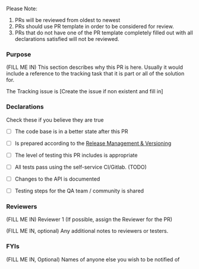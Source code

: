 Please Note:


1. PRs will be reviewed from oldest to newest
2. PRs should use PR template in order to be considered for review.
3. PRs that do not have one of the PR template completely filled out with all declarations satisfied will not be reviewed.


### Purpose

(FILL ME IN) This section describes why this PR is here. Usually it would include a reference 
to the tracking task that it is part or all of the solution for.

The Tracking issue is [Create the issue if non existent and fill in]

### Declarations

Check these if you believe they are true

- [ ] The code base is in a better state after this PR
- [ ] Is prepared according to the [Release Management & Versioning](https://github.com/peerplays-network/peerplays/wiki/Release-Management-&-Versioning)
- [ ] The level of testing this PR includes is appropriate
- [ ] All tests pass using the self-service CI/Gitlab. (TODO)
- [ ] Changes to the API is documented
- [ ] Testing steps for the QA team / community is shared


### Reviewers

(FILL ME IN) Reviewer 1  (If possible, assign the Reviewer for the PR)

(FILL ME IN, optional) Any additional notes to reviewers or testers.

### FYIs

(FILL ME IN, Optional) Names of anyone else you wish to be notified of
